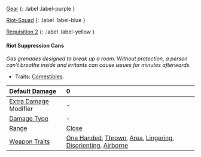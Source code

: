 
[Gear](Game/Gear-List)
{: .label .label-purple }

[Riot-Squad](Game/Blocks/Riot-Squad)
{: .label .label-blue }

[Requisition 2](Game/Deployment#Requisition)
{: .label .label-yellow }
#### Riot Suppression Cans
*Gas grenades designed to break up a room. Without protection, a person can't breathe inside and irritants can cause issues for minutes afterwards.*
* Traits: [Comestibles](Game/Core/Blocks/Comestibles).

| Default [Damage](Core/Weapons#Calculating%20Damage)       | 0                                                                                                                                                                                                                                          |
| :-------------------------------------------------------- | :----------------------------------------------------------------------------------------------------------------------------------------------------------------------------------------------------------------------------------------- |
| [Extra Damage](Game/Core/Attacks#Extra%20Damage) Modifier | -                                                                                                                                                                                                                                          |
| [Damage Type](Core/Weapons#Damage%20Type)                 | -                                                                                                                                                                                                                                          |
| [Range](Core/Weapons#Range)                               | [Close](Game/Core/Movement#Close)                                                                                                                                                                                                          |
| [Weapon Traits](Core/Weapon-Traits)                       | [One Handed](Game/Core/Blocks/One-Handed), [Thrown](Game/Core/Blocks/Thrown), [Area](Game/Core/Blocks/Area), [Lingering](Game/Core/Blocks/Lingering), [Disorienting](Game/Core/Blocks/Disorienting), [Airborne](Game/Core/Blocks/Airborne) |
